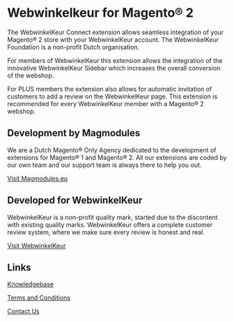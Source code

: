 # Webwinkelkeur for Magento® 2

The WebwinkelKeur Connect extension allows seamless integration of your Magento® 2 store with your WebwinkelKeur account. The WebwinkelKeur Foundation is a non-profit Dutch organisation. 

For members of WebwinkelKeur this extension allows the integration of the innovative WebwinkelKeur Sidebar which increases the overall conversion of the webshop. 
                                                                                                                         
For PLUS members the extension also allows for automatic invitation of customers to add a review on the WebwinkelKeur page. This extension is recommended for every WebwinkelKeur member with a Magento® 2 webshop.

## Development by Magmodules

We are a Dutch Magento® Only Agency dedicated to the development of extensions for Magento® 1 and Magento® 2. All our extensions are coded by our own team and our support team is always there to help you out. 

[Visit Magmodules.eu](https://www.magmodules.eu/)

## Developed for WebwinkelKeur

WebwinkelKeur is a non-profit quality mark, started due to the discontent with existing quality marks.  WebwinkelKeur offers a complete customer review system, where we make sure every review is honest and real. 

[Visit WebwinkelKeur](https://www.webwinkelkeur.nl/)

## Links

[Knowledgebase](https://www.magmodules.eu/help/Magento-2-webwinkelkeur)

[Terms and Conditions](https://www.magmodules.eu/terms.html)

[Contact Us](https://www.magmodules.eu/contact-us.html)
